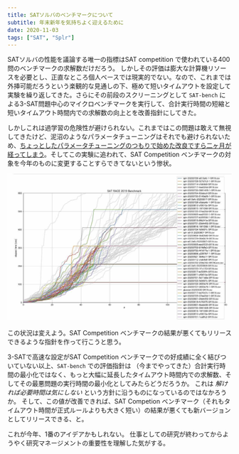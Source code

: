 ```yaml
---
title: SATソルバのベンチマークについて
subtitle: 年末新年を気持ちよく迎えるために
date: 2020-11-03
tags: ["SAT", "Splr"]
---
```


SATソルバの性能を議論する唯一の指標はSAT competition で使われている400問のベンチマークの求解数だけだろう。
しかしその評価は膨大な計算機リソースを必要とし、正直なところ個人ベースでは現実的でない。なので、これまでは外挿可能だろうという楽観的な見通しの下、極めて短いタイムアウトを設定して実験を繰り返してきた。さらにその前段のスクリーニングとして `SAT-bench` による3-SAT問題中心のマイクロベンチマークを実行して、合計実行時間の短縮と短いタイムアウト時間内での求解数の向上とを改善指針にしてきた。

しかしこれは過学習の危険性が避けられない。これまではこの問題は敢えて無視してきたけど、泥沼のようなパラメータチューニングはそれでも避けられないため、[ちょっとしたパラメータチューニングのつもりで始めた改良ですら二ヶ月が経ってしまう](/2020/2020-10-31-UNSATlog/)。そしてこの実験に追われて、SAT Competition ベンチマークの対象を今年のものに変更することすらできてないという惨状。

![](/img/2020/09-12/banner.jpg)

この状況は変えよう。SAT Competition ベンチマークの結果が悪くてもリリースできるような指針を作って行こうと思う。

3-SATで高速な設定がSAT Competition ベンチマークでの好成績に全く結びついていない以上、`SAT-bench` での評価指針は
（今までやってきた）合計実行時間の最小化ではなく、もっと大幅に延長したタイムアウト時間内での求解数、そしてその最悪問題の実行時間の最小化としてみたらどうだろうか。
これは *解ければ必要時間は気にしない* という方針に沿うものになっているのではなかろうか。
そして、この値が改善できれば、SAT Competion ベンチマーク（それもタイムアウト時間が正式ルールよりも大きく短い）の結果が悪くても新バージョンとしてリリースできる、と。

これが今年、1番のアイデアかもしれない。
仕事としての研究が終わってからようやく研究マネージメントの重要性を理解した気がする。
